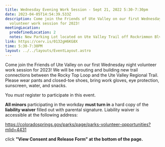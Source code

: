 ```yaml
---
title: Wednesday Evening Work Session - Sept 21, 2022 5:30-7:30pm
date: 2023-04-05T14:54:39.533Z
description: Come join the Friends of Ute Valley on our first Wednesday night
  volunteer work session for 2023!
meetingLocation:
  predefinedLocation: 2
  notes: New Parking Lot located on Ute Valley Trail off Rockrimmon Blvd.
link: https://cerv.is/0132gH6KG8X
time: 5:30-7:30PM
layout: ../../layouts/EventLayout.astro
---
```

Come join the Friends of Ute Valley on our first Wednesday night volunteer work session for 2023! We will be rerouting and building new trail connections between the Rocky Top Loop and the Ute Valley Regional Trail. Please wear pants and closed-toe shoes, bring work gloves, eye protection, sunscreen, water, and snacks.

You *must* register to participate in this event.



**All minors** participating in the workday **must turn in** a hard copy of the **liability waiver** filled out with parental signature. Liability waiver is accessible at the following address:

<https://coloradosprings.gov/parks/page/parks-volunteer-opportunities?mlid=4431>

click **"View Consent and Release Form" at the bottom of the page.**